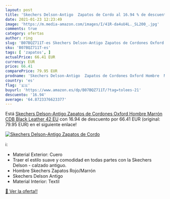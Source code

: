 ```yaml
---
layout: post
title: 'Skechers Delson-Antigo  Zapatos de Cordo al 16.94 % de descuento'
date: 2021-01-23 12:23:49
image: 'https://m.media-amazon.com/images/I/41R-da4uU4L._SL200_.jpg'
comments: true
category: ofertas
author: ring
slug: 'B07BQZ711T-es Skechers Delson-Antigo Zapatos de Cordones Oxford Hombre...'
sku: 'B07BQZ711T-es'
tags: [ 'zapatos', ]
actualPrice: 66.41 EUR
currency: EUR
price: 66.41
comparePrice: 79.95 EUR
prodname: 'Skechers Delson-Antigo  Zapatos de Cordones Oxford Hombre  Marrón  CDB Black Leather   42 EU'
country: 'es'
flag: '🇪🇸'
buyurl: 'https://www.amazon.es/dp/B07BQZ711T/?tag=tolees-21'
descuento: '16.94'
average: '64.8723376623377'
---
```


Está [Skechers Delson-Antigo  Zapatos de Cordones Oxford Hombre  Marrón  CDB Black Leather   42 EU](https://www.amazon.es/dp/B07BQZ711T/?tag=tolees-21) con 16.94 de descuento por 66.41 EUR (original: 79.95 EUR) en el siguiente enlace!

[![Skechers Delson-Antigo  Zapatos de Cordo](https://m.media-amazon.com/images/I/41R-da4uU4L._SL200_.jpg)](https://www.amazon.es/dp/B07BQZ711T/?tag=tolees-21)

ℹ️:

- Material Exterior: Cuero
- Traer el estilo suave y comodidad en todas partes con la Skechers Delson - calzado antiguo.
- Hombre Skechers Zapatos Rojo/Marrón
- Skechers Delson Antigo
- Material Interior: Textil

[🛒 Ver la oferta!!](https://www.amazon.es/dp/B07BQZ711T/?tag=tolees-21)
